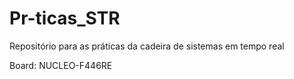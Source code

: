 # Pr-ticas_STR
Repositório para as práticas da cadeira de sistemas em tempo real


Board: NUCLEO-F446RE

